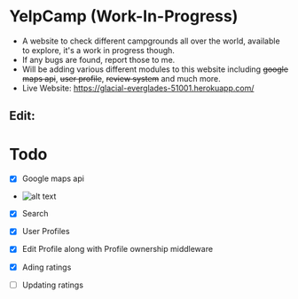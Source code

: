 # YelpCamp (Work-In-Progress)
- A website to check different campgrounds all over the world, available to explore, it's a work in progress though.
- If any bugs are found, report those to me.
- Will be adding various different modules to this website including ~~google maps api~~, ~~user profile~~, ~~review system~~ and much more.
- Live Website: https://glacial-everglades-51001.herokuapp.com/
## Edit:

# Todo
- [x] Google maps api
- ![alt text](https://www.jqueryscript.net/images/Show-Nearby-Places-jQuery-Google-Maps-WhatsNearby.jpg "Logo Title Text 1")
- [x] Search
- [x] User Profiles
- [x] Edit Profile along with Profile ownership middleware
- [x] Ading ratings
- [ ] Updating ratings

